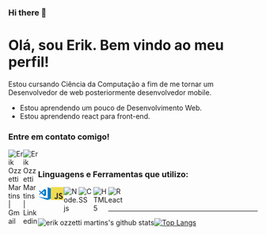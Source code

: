 ### Hi there 👋

# Olá, sou Erik. Bem vindo ao meu perfil!
Estou cursando Ciência da Computação a fim de me tornar um Desenvolvedor de web posteriormente desenvolvedor mobile.

* Estou aprendendo um pouco de Desenvolvimento Web.
* Estou aprendendo react para front-end.

### Entre em contato comigo!

<a href="erik.ozzetti.martins@gmail.com"><img align="left" alt="Erik Ozzetti Martins | Gmail" width="30px" src="https://img.icons8.com/fluent/2x/gmail.png"/></a>
<a href="https://www.linkedin.com/in/erik-ozzetti-martins-a119751b1/"><img align="left" alt="Erik Ozzetti Martins | Linkedin" width="30px" src="https://img.icons8.com/color/72/linkedin.png"/></a>

<br />

### Linguagens e Ferramentas que utilizo:

<img align="left" alt="Visual Studio Code" width="26px" src="https://raw.githubusercontent.com/github/explore/80688e429a7d4ef2fca1e82350fe8e3517d3494d/topics/visual-studio-code/visual-studio-code.png" />
<img align="left" alt="JavaScript" width="26px" src="https://raw.githubusercontent.com/github/explore/80688e429a7d4ef2fca1e82350fe8e3517d3494d/topics/javascript/javascript.png"/>
<img align="left" alt="Node.js" width="30px" src="https://img.icons8.com/windows/2x/26e07f/nodejs.png" />
<img align="left" alt="CSS" width="30px" src="https://img.icons8.com/color/2x/css3.png" />
<img align="left" alt="HTML5" width="30px" src="https://img.icons8.com/color/72/html-5.png" />
<img align="left" alt="React" width="30px" src="https://img.icons8.com/plasticine/2x/react.png" />


<br />
<br />

---

<img align="left" alt="erik ozzetti martins's github stats" src="https://github-readme-stats.codestackr.vercel.app/api?username=Erik-Ozzetti-Martins&show_icons=true&hide_border=true" />

[![Top Langs](https://github-readme-stats.vercel.app/api/top-langs/?username=Erik-Ozzetti-Martins)](https://github.com/Erik-Ozzetti-Martins/github-readme-status)
